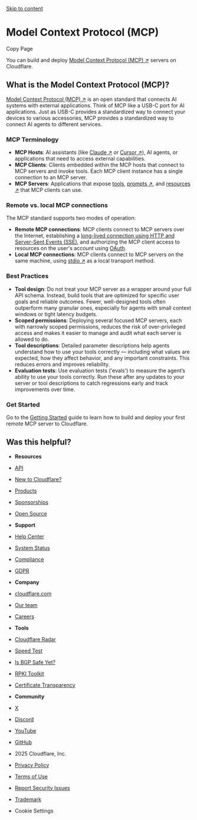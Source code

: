 [Skip to content](https://developers.cloudflare.com/agents/model-context-protocol/#_top)

# Model Context Protocol (MCP)

Copy Page

You can build and deploy [Model Context Protocol (MCP) ↗](https://modelcontextprotocol.io/) servers on Cloudflare.

## What is the Model Context Protocol (MCP)?

[Model Context Protocol (MCP) ↗](https://modelcontextprotocol.io/) is an open standard that connects AI systems with external applications. Think of MCP like a USB-C port for AI applications. Just as USB-C provides a standardized way to connect your devices to various accessories, MCP provides a standardized way to connect AI agents to different services.

### MCP Terminology

- **MCP Hosts**: AI assistants (like [Claude ↗](http://claude.ai/) or [Cursor ↗](http://cursor.com/)), AI agents, or applications that need to access external capabilities.
- **MCP Clients**: Clients embedded within the MCP hosts that connect to MCP servers and invoke tools. Each MCP client instance has a single connection to an MCP server.
- **MCP Servers**: Applications that expose [tools](https://developers.cloudflare.com/agents/model-context-protocol/tools/), [prompts ↗](https://modelcontextprotocol.io/docs/concepts/prompts), and [resources ↗](https://modelcontextprotocol.io/docs/concepts/resources) that MCP clients can use.

### Remote vs. local MCP connections

The MCP standard supports two modes of operation:

- **Remote MCP connections**: MCP clients connect to MCP servers over the Internet, establishing a [long-lived connection using HTTP and Server-Sent Events (SSE)](https://developers.cloudflare.com/agents/model-context-protocol/transport/), and authorizing the MCP client access to resources on the user's account using [OAuth](https://developers.cloudflare.com/agents/model-context-protocol/authorization/).
- **Local MCP connections**: MCP clients connect to MCP servers on the same machine, using [stdio ↗](https://spec.modelcontextprotocol.io/specification/draft/basic/transports/#stdio) as a local transport method.

### Best Practices

- **Tool design**: Do not treat your MCP server as a wrapper around your full API schema. Instead, build tools that are optimized for specific user goals and reliable outcomes. Fewer, well-designed tools often outperform many granular ones, especially for agents with small context windows or tight latency budgets.
- **Scoped permissions**: Deploying several focused MCP servers, each with narrowly scoped permissions, reduces the risk of over-privileged access and makes it easier to manage and audit what each server is allowed to do.
- **Tool descriptions**: Detailed parameter descriptions help agents understand how to use your tools correctly — including what values are expected, how they affect behavior, and any important constraints. This reduces errors and improves reliability.
- **Evaluation tests**: Use evaluation tests ('evals') to measure the agent’s ability to use your tools correctly. Run these after any updates to your server or tool descriptions to catch regressions early and track improvements over time.

### Get Started

Go to the [Getting Started](https://developers.cloudflare.com/agents/guides/remote-mcp-server/) guide to learn how to build and deploy your first remote MCP server to Cloudflare.

## Was this helpful?

- **Resources**
- [API](https://developers.cloudflare.com/api/)
- [New to Cloudflare?](https://developers.cloudflare.com/fundamentals/)
- [Products](https://developers.cloudflare.com/products/)
- [Sponsorships](https://developers.cloudflare.com/sponsorships/)
- [Open Source](https://github.com/cloudflare)

- **Support**
- [Help Center](https://support.cloudflare.com/)
- [System Status](https://www.cloudflarestatus.com/)
- [Compliance](https://www.cloudflare.com/trust-hub/compliance-resources/)
- [GDPR](https://www.cloudflare.com/trust-hub/gdpr/)

- **Company**
- [cloudflare.com](https://www.cloudflare.com/)
- [Our team](https://www.cloudflare.com/people/)
- [Careers](https://www.cloudflare.com/careers/)

- **Tools**
- [Cloudflare Radar](https://radar.cloudflare.com/)
- [Speed Test](https://speed.cloudflare.com/)
- [Is BGP Safe Yet?](https://isbgpsafeyet.com/)
- [RPKI Toolkit](https://rpki.cloudflare.com/)
- [Certificate Transparency](https://ct.cloudflare.com/)

- **Community**
- [X](https://x.com/cloudflare)
- [Discord](http://discord.cloudflare.com/)
- [YouTube](https://www.youtube.com/cloudflare)
- [GitHub](https://github.com/cloudflare/cloudflare-docs)

- 2025 Cloudflare, Inc.
- [Privacy Policy](https://www.cloudflare.com/privacypolicy/)
- [Terms of Use](https://www.cloudflare.com/website-terms/)
- [Report Security Issues](https://www.cloudflare.com/disclosure/)
- [Trademark](https://www.cloudflare.com/trademark/)
- Cookie Settings
